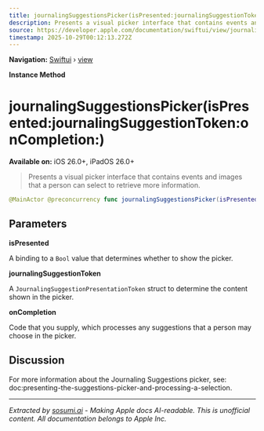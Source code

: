 ```yaml
---
title: journalingSuggestionsPicker(isPresented:journalingSuggestionToken:onCompletion:)
description: Presents a visual picker interface that contains events and images that a person can select to retrieve more information.
source: https://developer.apple.com/documentation/swiftui/view/journalingsuggestionspicker(ispresented:journalingsuggestiontoken:oncompletion:)
timestamp: 2025-10-29T00:12:13.272Z
---
```


**Navigation:** [Swiftui](/documentation/swiftui) › [view](/documentation/swiftui/view)

**Instance Method**

# journalingSuggestionsPicker(isPresented:journalingSuggestionToken:onCompletion:)

**Available on:** iOS 26.0+, iPadOS 26.0+

> Presents a visual picker interface that contains events and images that a person can select to retrieve more information.

```swift
@MainActor @preconcurrency func journalingSuggestionsPicker(isPresented: Binding<Bool>, journalingSuggestionToken: JournalingSuggestionPresentationToken?, onCompletion: @escaping (JournalingSuggestion) async -> Void) -> some View
```

## Parameters

**isPresented**

A binding to a `Bool` value that determines whether to show the picker.



**journalingSuggestionToken**

A `JournalingSuggestionPresentationToken` struct to determine the content shown in the picker.



**onCompletion**

Code that you supply, which processes any suggestions that a person may choose in the picker.



## Discussion

For more information about the Journaling Suggestions picker, see: doc:presenting-the-suggestions-picker-and-processing-a-selection.

---

*Extracted by [sosumi.ai](https://sosumi.ai) - Making Apple docs AI-readable.*
*This is unofficial content. All documentation belongs to Apple Inc.*
